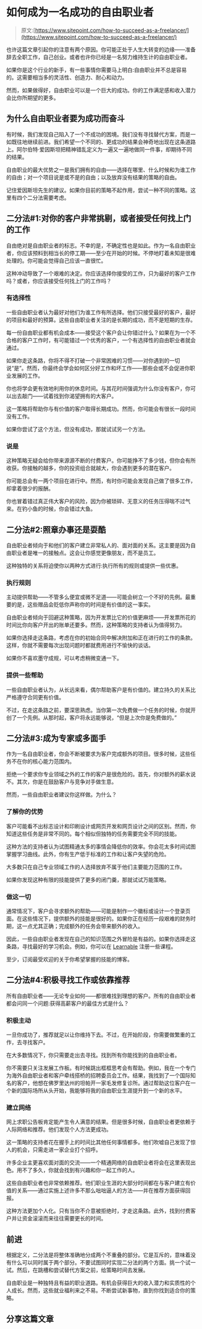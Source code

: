# 如何成为一名成功的自由职业者

> 原文:[https://www.sitepoint.com/how-to-succeed-as-a-freelancer/](https://www.sitepoint.com/how-to-succeed-as-a-freelancer/)

也许这篇文章引起你的注意有两个原因。你可能正处于人生大转变的边缘——准备辞去全职工作，自己创业。或者也许你已经是一名努力维持生计的自由职业者。

如果你是这个行业的新手，有一些事情你需要马上明白:自由职业并不总是容易的。这需要相当多的灵活性、创造力、耐心和动力。

然而，如果做得好，自由职业可以是一个巨大的成功。你的工作满足感和收入潜力会比你所期望的更多。

## 为什么自由职业者要为成功而奋斗

有时候，我们发现自己陷入了一个不成功的困境。我们没有寻找替代方案，而是一如既往地继续前进。我们希望一个不同的、更成功的结果会神奇地出现在这条道路上。阿尔伯特·爱因斯坦把精神错乱定义为一遍又一遍地做同一件事，却期待不同的结果。

自由职业的最大优势之一是我们拥有的自由——选择在哪里、什么时候和为谁工作的自由；对一个项目说是或不是的自由；以及放弃没有结果的策略的自由。

记住爱因斯坦先生的建议。如果你目前的策略不起作用，尝试一种不同的策略。这里有四个二分法需要考虑。

## 二分法#1:对你的客户非常挑剔，或者接受任何找上门的工作

自由绝对是自由职业者的标志。不幸的是，不确定性也是如此。作为一名自由职业者，你应该预料到相当长的停工期——至少在开始的时候。不停地盯着未知是很难处理的。你可能会觉得自己应该一直很忙。

这种冲动导致了一个艰难的决定。你应该选择你接受的工作，只为最好的客户工作吗？或者，你应该接受任何找上门的工作吗？

### 有选择性

一些自由职业者认为最好对他们为谁工作有所选择。他们只接受最好的客户，最好的项目和最好的预算。这些自由职业者关注的是长期的成功，而不是短期的生存。

每一份自由职业都有机会成本——接受这个客户会让你错过什么？如果在为一个不合格的客户工作时，有可能错过一个优秀的客户，一个有选择性的自由职业者就会通过。

如果你走这条路，你将不得不打破一个非常困难的习惯——对你遇到的一切说“是”。然而，你最终会学会如何区分好工作和坏工作——那些会或不会促进你职业发展的工作。

你也将学会更有效地利用你的休息时间。与其花时间强调为什么你没有客户，你可以出去敲门——试着找到你渴望拥有的大客户。

这一策略将帮助你与有价值的客户取得长期成功。然而，你可能会有很长一段时间没有工作。

如果你尝试了这个方法，但没有成功，那就试试另一个方法。

### 说是

这种策略无疑会给你带来源源不断的付费客户。你可能挣不了多少钱，但你会有所收获。你接触的越多，你的投资组合就越大，你会遇到更多的潜在客户。

你可能总会有一两个项目在进行中。然而，有时你可能会发现自己做了很多工作，却拿着很少的报酬。

你也冒着错过真正伟大客户的风险，因为你被琐碎、无意义的任务压得喘不过气来。在钓小鱼的时候，你会错过大鱼。

## 二分法#2:照章办事还是耍酷

自由职业者倾向于和他们的客户建立非常私人的、面对面的关系。这主要是因为自由职业者是唯一的接触点。这会让你感觉更像朋友，而不是员工。

这种独特的关系将迫使你以两种方式进行:执行所有的规则或提供一些优惠。

### 执行规则

主动提供帮助——不管多么便宜或微不足道——可能会树立一个不好的先例。最重要的是，这些赠品会贬低你声称你的时间是有价值的这一事实。

自由职业者倾向于回避这种策略，因为开发票比它的价值更麻烦——开发票所花的时间比你向客户开出的账单还要多。然而，这种策略的支持者认为值得努力。

如果你选择走这条路，考虑在你的初始合同中解决附加和正在进行的工作的条款。这样，你就不需要每次出现问题时都就费用进行不愉快的谈话。

如果你不喜欢墨守成规，可以考虑稍微变通一下。

### 提供一些帮助

一些自由职业者认为，从长远来看，偶尔帮助客户是有价值的。建立持久的关系比严格遵守合同更有价值。

不过，在走这条路之前，要深思熟虑。当你第一次免费做一个任务的时候，你就开创了一个先例。从那时起，客户将永远能够说，“但是上次你是免费做的。”

## 二分法#3:成为专家或多面手

作为一名自由职业者，你会不断被要求为客户完成额外的项目。很多时候，这些任务不在你的核心能力范围内。

拒绝一个要求你专业领域之外的工作的客户是很危险的。首先，你对额外的薪水说不。其次，你是在鼓励客户与竞争对手做生意。

然而，一些自由职业者建议你这样做。为什么？

### 了解你的优势

客户可能看不出标志设计和印刷设计或网页开发和网页设计之间的区别。然而，你知道这些任务是非常不同的。每个相似但独特的任务需要完全不同的技能。

这种方法的支持者认为试图精通太多的事情会降低你的效率。你会花太多时间试图掌握学习曲线。此外，你有生产低于标准的工作和让客户失望的危险。

大多数只在自己专业领域工作的人选择放弃不属于他们主要能力范围的工作。

如果你发现这种有限的技能提供了更多的闭门羹，那就试试万能策略。

### 做这一切

通常情况下，客户会寻求额外的帮助——可能是制作一个徽标或设计一个登录页面。在这些情况下，提供额外的技能是很好的。如果你正在经历一段艰难的财务时期，这一点尤其正确；完成额外的任务会带来额外的收入。

因此，一些自由职业者发现在自己的知识范围之外冒险是有益的。如果你选择走这条路，寻找最好的学习机会。例如，你可以在 [Learnable](http://learnable.com) 注册一些课程。

至少，订阅最受欢迎的关于你希望掌握的技能的博客。

## 二分法#4:积极寻找工作或依靠推荐

所有自由职业者——无论专业如何——都很难找到理想的客户。所有的自由职业者都会问同一个问题:获得高薪客户的最佳方式是什么？

### 积极主动

一旦你成功了，推荐就足以让你维持下去。不过，在开始阶段，你需要做繁重的工作，去寻找客户。

在大多数情况下，你只需要走出去寻找。找到所有你能找到的自由职业者。

你不需要只关注发展工作板。有时候跳出框框思考会有帮助。例如，我在一个专门为海外自由职业者和客户牵线搭桥的招聘委员会工作。结果，我找到了一个国际知名的客户，他想在佛罗里达州的坦帕开一家毛发修复诊所。通过帮助这位客户在一个新的国际场所从头开始，我能够将我的自由职业生涯提升到一个新的水平。

### 建立网络

网上求职公告板肯定能产生令人满意的结果。但是很多时候，自由职业者更依赖于人际网络和推荐。他们发现个人方法更成功。

这一策略的支持者花在握手上的时间比其他任何事情都多。他们吹嘘自己发现了惊人的机会，只需走进一家企业打个招呼。

许多企业主更喜欢面对面的交流——一个精通网络的自由职业者将会在这里表现出色。用不了多久，你就会找到有兴趣和你一起工作的人。

这些自由职业者也非常依赖推荐。他们职业生涯的大部分时间都在与客户建立有价值的关系——通过实施上述许多不那么咄咄逼人的方法——并在推荐方面获得回报。

这种方法更加个人化。只有当你不介意被拒绝时，才走这条路。此外，找到付费客户并让资金滚滚而来往往需要更长的时间。

## 前进

根据定义，二分法是将整体准确地分成两个不重叠的部分。它是互斥的，意味着没有什么可以同时属于两个部分。不要试图同时实现二分法的两个方面。挑一个试一试。然后，在跳槽和尝试替代方案之前，给策略时间去发展。

自由职业是一种独特且有益的职业道路。有机会获得巨大的收入潜力和实质性的个人成长。然而，这些就业福利来之不易。不断尝试新事物，直到你找到适合你的策略。

## 分享这篇文章